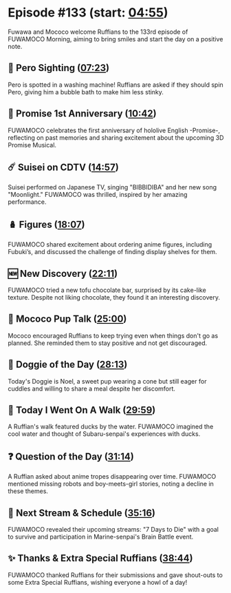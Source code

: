 # Episode #133 (start: [04:55](https://youtu.be/MIni0DREu5I?t=04m55s))

Fuwawa and Mococo welcome Ruffians to the 133rd episode of FUWAMOCO Morning, aiming to bring smiles and start the day on a positive note.

## 👀 Pero Sighting ([07:23](https://youtu.be/MIni0DREu5I?t=07m23s))

Pero is spotted in a washing machine! Ruffians are asked if they should spin Pero, giving him a bubble bath to make him less stinky.

## 🌟 Promise 1st Anniversary ([10:42](https://youtu.be/MIni0DREu5I?t=10m42s))

FUWAMOCO celebrates the first anniversary of hololive English -Promise-, reflecting on past memories and sharing excitement about the upcoming 3D Promise Musical.

## ☄️ Suisei on CDTV ([14:57](https://youtu.be/MIni0DREu5I?t=14m57s))

Suisei performed on Japanese TV, singing "BIBBIDIBA" and her new song "Moonlight." FUWAMOCO was thrilled, inspired by her amazing performance.

## 🪆 Figures ([18:07](https://youtu.be/MIni0DREu5I?t=18m07s))

FUWAMOCO shared excitement about ordering anime figures, including Fubuki’s, and discussed the challenge of finding display shelves for them.

## 🆕 New Discovery ([22:11](https://youtu.be/MIni0DREu5I?t=22m11s))

FUWAMOCO tried a new tofu chocolate bar, surprised by its cake-like texture. Despite not liking chocolate, they found it an interesting discovery.

## 📣 Mococo Pup Talk ([25:00](https://youtu.be/MIni0DREu5I?t=25m00s))

Mococo encouraged Ruffians to keep trying even when things don't go as planned. She reminded them to stay positive and not get discouraged.

## 🐶 Doggie of the Day ([28:13](https://youtu.be/MIni0DREu5I?t=28m13s))

Today's Doggie is Noel, a sweet pup wearing a cone but still eager for cuddles and willing to share a meal despite her discomfort.

## 🚶 Today I Went On A Walk ([29:59](https://youtu.be/MIni0DREu5I?t=29m59s))

A Ruffian's walk featured ducks by the water. FUWAMOCO imagined the cool water and thought of Subaru-senpai's experiences with ducks.

## ❓ Question of the Day ([31:14](https://youtu.be/MIni0DREu5I?t=31m14s))

A Ruffian asked about anime tropes disappearing over time. FUWAMOCO mentioned missing robots and boy-meets-girl stories, noting a decline in these themes.

## 📅 Next Stream & Schedule ([35:16](https://youtu.be/MIni0DREu5I?t=35m16s))

FUWAMOCO revealed their upcoming streams: "7 Days to Die" with a goal to survive and participation in Marine-senpai's Brain Battle event.

## ✨ Thanks & Extra Special Ruffians ([38:44](https://youtu.be/MIni0DREu5I?t=38m44s))

FUWAMOCO thanked Ruffians for their submissions and gave shout-outs to some Extra Special Ruffians, wishing everyone a howl of a day!
